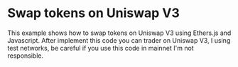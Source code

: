 # Swap tokens on Uniswap V3

This example shows how to swap tokens on Uniswap V3 using Ethers.js and Javascript.
After implement this code you can trader on Uniswap V3, I using test networks, be careful if you use this
code in mainnet I'm not responsible.
